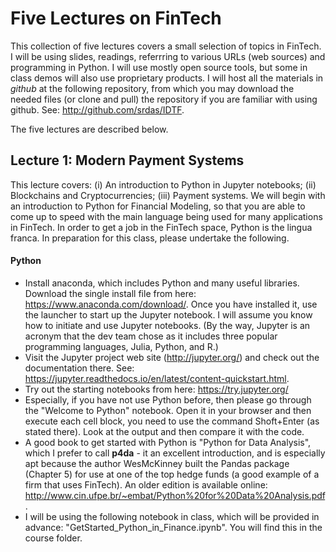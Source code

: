 # Five Lectures on FinTech 

This collection of five lectures covers a small selection of topics in FinTech. I will be using slides, readings, referrring to various URLs (web sources) and programming in Python. I will use mostly open source tools, but some in class demos will also use proprietary products. I will host all the materials in *github* at the following repository, from which you may download the needed files (or clone and pull) the repository if you are familiar with using github. See: http://github.com/srdas/IDTF.

The five lectures are described below. 

## Lecture 1: Modern Payment Systems

This lecture covers: (i) An introduction to Python in Jupyter notebooks; (ii) Blockchains and Cryptocurrencies; (iii) Payment systems. We will begin with an introduction to Python for Financial Modeling, so that you are able to come up to speed with the main language being used for many applications in FinTech. In order to get a job in the FinTech space, Python is the lingua franca. In preparation for this class, please undertake the following. 

#### Python 

- Install anaconda, which includes Python and many useful libraries. Download the single install file from here: https://www.anaconda.com/download/. Once you have installed it, use the launcher to start up the Jupyter notebook. I will assume you know how to initiate and use Jupyter notebooks. (By the way, Jupyter is an acronym that the dev team chose as it includes three popular programming languages, Julia, Python, and R.) 
- Visit the Jupyter project web site (http://jupyter.org/) and check out the documentation there. See: https://jupyter.readthedocs.io/en/latest/content-quickstart.html. 
- Try out the starting notebooks from here: https://try.jupyter.org/
- Especially, if you have not use Python before, then please go through the "Welcome to Python" notebook. Open it in your browser and then execute each cell block, you need to use the command Shoft+Enter (as stated there). Look at the output and then compare it with the code. 
- A good book to get started with Python is "Python for Data Analysis", which I prefer to call **p4da** - it an excellent introduction, and is especially apt because the author WesMcKinney built the Pandas package (Chapter 5) for use at one of the top hedge funds (a good example of a firm that uses FinTech). An older edition is available online: http://www.cin.ufpe.br/~embat/Python%20for%20Data%20Analysis.pdf. 
- I will be using the following notebook in class, which will be provided in advance: "GetStarted_Python_in_Finance.ipynb". You will find this in the course folder.  
